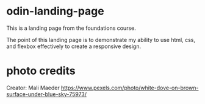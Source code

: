 # odin-landing-page
This is a landing page from the foundations course.

The point of this landing page is to demonstrate my ability to use html, css, and flexbox effectively to create a responsive design.

# photo credits
Creator: Mali Maeder https://www.pexels.com/photo/white-dove-on-brown-surface-under-blue-sky-75973/